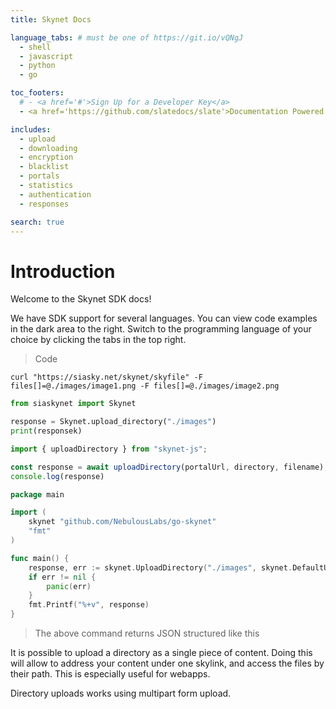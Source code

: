 ```yaml
---
title: Skynet Docs

language_tabs: # must be one of https://git.io/vQNgJ
  - shell
  - javascript
  - python
  - go

toc_footers:
  # - <a href='#'>Sign Up for a Developer Key</a>
  - <a href='https://github.com/slatedocs/slate'>Documentation Powered by Slate</a>

includes:
  - upload
  - downloading
  - encryption
  - blacklist
  - portals
  - statistics
  - authentication
  - responses

search: true
---
```


# Introduction

Welcome to the Skynet SDK docs!

We have SDK support for several languages. You can view code examples in the
dark area to the right. Switch to the programming language of your choice by
clicking the tabs in the top right.

> Code

```shell
curl "https://siasky.net/skynet/skyfile" -F files[]=@./images/image1.png -F files[]=@./images/image2.png
```

```python
from siaskynet import Skynet

response = Skynet.upload_directory("./images")
print(responsek)
```

```javascript
import { uploadDirectory } from "skynet-js";

const response = await uploadDirectory(portalUrl, directory, filename);
console.log(response)
```

```go
package main

import (
	skynet "github.com/NebulousLabs/go-skynet"
	"fmt"
)

func main() {
	response, err := skynet.UploadDirectory("./images", skynet.DefaultUploadOptions)
	if err != nil {
		panic(err)
	}
	fmt.Printf("%+v", response)
}
```

> The above command returns JSON structured like this

It is possible to upload a directory as a single piece of content. Doing this
will allow to address your content under one skylink, and access the files by
their path. This is especially useful for webapps.

Directory uploads works using multipart form upload.
